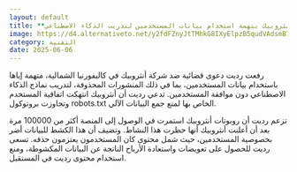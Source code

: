 ```yaml
---
layout: default
title: **رديت تقاضي أنثروبيك بتهمة استخدام بيانات المستخدمين لتدريب الذكاء الاصطناعي**
image: https://d4.alternativeto.net/y2fdFZnyJtTMhkG8IXyElpzB5qudVAdsmB7QRkx377A/rs:fill:1520:760:0/g:ce:0:0/YWJzOi8vZGlzdC9jb250ZW50LzE3NDkxNjUyMjA1MDcucG5n.png
category: التقنية
date: 2025-06-06
---
```


رفعت رديت دعوى قضائية ضد شركة أنثروبيك في كاليفورنيا الشمالية، متهمة إياها باستخدام بيانات المستخدمين، بما في ذلك المنشورات المحذوفة، لتدريب نماذج الذكاء الاصطناعي دون موافقة المستخدمين. تدعي رديت أن أنثروبيك انتهكت اتفاقية المستخدم وتجاوزت بروتوكول robots.txt الخاص بها لمنع جمع البيانات الآلي.

تزعم رديت أن روبوتات أنثروبيك استمرت في الوصول إلى المنصة أكثر من 100000 مرة بعد أن أعلنت أنثروبيك أنها حظرت هذا النشاط. وتضيف أن هذا الكشط للبيانات أضر بخصوصية المستخدمين، حيث شمل محتوى كان المستخدمون يعتزمون حذفه. تسعى رديت للحصول على تعويضات واستعادة الأرباح الناتجة عن البيانات المكشوطة، ومنع استخدام محتوى رديت في المستقبل.
